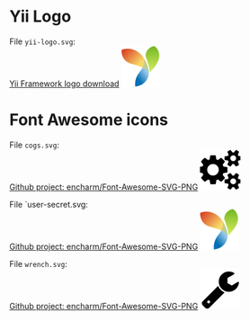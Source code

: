 Yii Logo
========

File `yii-logo.svg`:  
[Yii Framework logo download](http://www.yiiframework.com/logo/)
![](./yii-logo.svg "")

Font Awesome icons
==================

File `cogs.svg`:  
[Github project: encharm/Font-Awesome-SVG-PNG](https://github.com/encharm/Font-Awesome-SVG-PNG/blob/master/black/svg/cogs.svg)
![](./cogs.svg "")

File `user-secret.svg:  
[Github project: encharm/Font-Awesome-SVG-PNG](https://github.com/encharm/Font-Awesome-SVG-PNG/blob/master/black/svg/user-secret.svg)
![](./yii-logo.svg "")

File `wrench.svg`:  
[Github project: encharm/Font-Awesome-SVG-PNG](https://github.com/encharm/Font-Awesome-SVG-PNG/blob/master/black/svg/wrench.svg)
![](./wrench.svg "")
